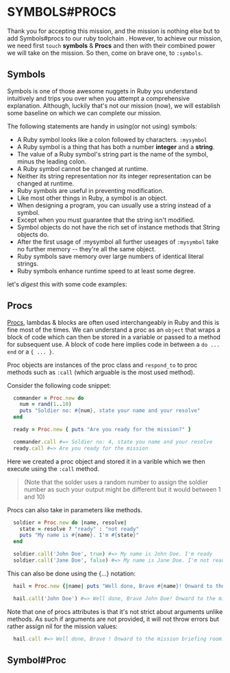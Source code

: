 # SYMBOLS#PROCS

Thank you for accepting this mission, and the mission is nothing else but to add Symbols#procs to our ruby toolchain . However, to achieve our mission, we need first `touch` **symbols** & **Procs** and then with their combined power we will take on the mission. So then, come on brave one, to `:symbols`.

## Symbols

Symbols is one of those awesome nuggets in Ruby you understand intuitively and trips you over when you attempt a comprehensive explanation. Although, luckily that's not our mission (now), we will establish some baseline on which we can complete our mission.

The following statements are handy in using(or not using) symbols:
* A Ruby symbol looks like a colon followed by characters. `:mysymbol`
* A Ruby symbol is a thing that has both a number **integer** and a **string**.
* The value of a Ruby symbol's string part is the name of the symbol, minus the leading colon.
* A Ruby symbol cannot be changed at runtime.
* Neither its string representation nor its integer representation can be changed at runtime.
* Ruby symbols are useful in preventing modification.
* Like most other things in Ruby, a symbol is an object.
* When designing a program, you can usually use a string instead of a symbol.
* Except when you must guarantee that the string isn't modified.
* Symbol objects do not have the rich set of instance methods that String objects do.
* After the first usage of :mysymbol all further useages of `:mysymbol` take no further memory -- they're all the same object.
* Ruby symbols save memory over large numbers of identical literal strings.
* Ruby symbols enhance runtime speed to at least some degree.

let's _digest_ this with some code examples:

## Procs
[Procs](http://ruby-doc.org/core-2.2.0/Proc.html), lambdas & blocks are often used interchangeably in Ruby and this is fine most of the times. We can understand a proc as an `object` that wraps a block of code which can then be stored in a variable or passed to a method for subsequent use. A block of code here implies code in between a `do ... end` or a `{ ... }`.

Proc objects are instances of the proc class and `respond_to` to proc methods such as `:call` (which arguable is the most used method).

Consider the following code snippet:
```ruby
  commander = Proc.new do
    num = rand(1..10)
    puts "Soldier no: #{num}, state your name and your resolve"
  end

  ready = Proc.new { puts "Are you ready for the mission?" }

  commander.call #=> Soldier no: 4, state you name and your resolve
  ready.call #=> Are you ready for the mission
```
Here we created a proc object and stored it in a varible which we then execute using the `:call` method.
> (Note that the solder uses a random number to assign the soldier number as such your output might be different but it would between 1 and 10)

Procs can also take in parameters like methods.
```ruby
  soldier = Proc.new do |name, resolve|
    state = resolve ? "ready" : "not ready"
    puts "My name is #{name}. I'm #{state}"
  end

  soldier.call('John Doe', true) #=> My name is John Doe. I'm ready
  soldier.call('Jane Doe', false) #=> My name is Jane Doe. I'm not ready
```
This can also be done using the {...} notation:

```ruby
  hail = Proc.new {|name| puts "Well done, Brave #{name}! Onward to the mission briefing room."}

  hail.call('John Doe') #=> Well done, Brave John Doe! Onward to the mission briefing room.
```
Note that one of procs attributes is that it's not strict about arguments unlike methods. As such if arguments are not provided, it will not throw errors but rather assign nil for the mission values:
```ruby
  hail.call #=> Well done, Brave ! Onward to the mission briefing room.
```

## Symbol#Proc
